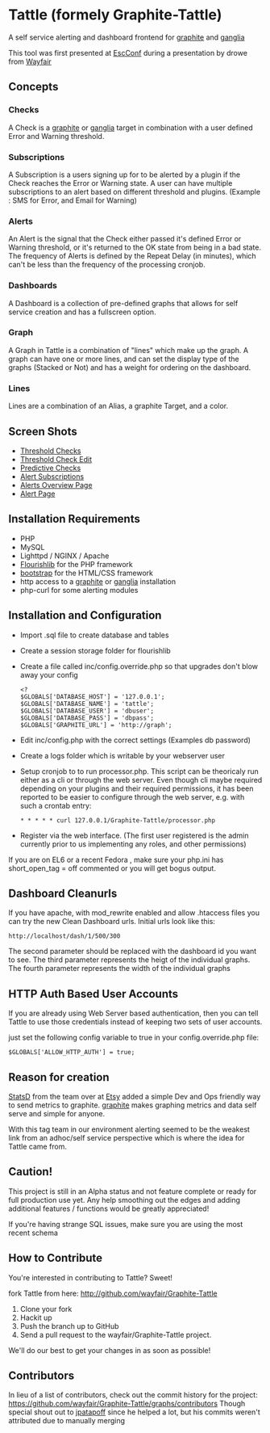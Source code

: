 Tattle  (formely Graphite-Tattle)
======

A self service alerting and dashboard frontend for [graphite][graphite] and [ganglia][ganglia]

This tool was first presented at [EscConf][escconf] during a presentation by drowe from [Wayfair][wayfair]

Concepts
--------

### Checks
  A Check is a [graphite][graphite] or [ganglia][ganglia] target in combination with a user defined Error and Warning threshold.

### Subscriptions
  A Subscription is a users signing up for to be alerted by a plugin if the Check reaches the Error or Warning state. A user can have multiple subscriptions to an alert based on different threshold and plugins. (Example : SMS for Error, and Email for Warning)

### Alerts
  An Alert is the signal that the Check either passed it's defined Error or Warning threshold, or it's returned to the OK state from being in a bad state. The frequency of Alerts is defined by the Repeat Delay (in minutes), which can't be less than the frequency of the processing cronjob.

### Dashboards
  A Dashboard is a collection of pre-defined graphs that allows for self service creation and has a fullscreen option.

### Graph
  A Graph in Tattle is a combination of "lines" which make up the graph. A graph can have one or more lines, and can set the display type of the graphs (Stacked or Not) and has a weight for ordering on the dashboard.

### Lines
  Lines are a combination of an Alias, a graphite Target, and a color.

Screen Shots
-----------------------------

* [Threshold Checks](./screenshots/tattle-threshold-checks.png)
* [Threshold Check Edit](./screenshots/tattle-check-edit-page.png)
* [Predictive Checks](./screenshots/tattle-predictive-checks.png)
* [Alert Subscriptions](./screenshots/tattle-subscriptions-page.png)
* [Alerts Overview Page](./screenshots/tattle-alerts-page.png)
* [Alert Page](./screenshots/tattle-alert-page.png)

Installation Requirements
-----------------------------

* PHP
* MySQL
* Lighttpd / NGINX / Apache
* [Flourishlib][flourishlib] for the PHP framework
* [bootstrap][bootstrap] for the HTML/CSS framework
* http access to a [graphite][graphite] or [ganglia][ganglia] installation
* php-curl for some alerting modules

Installation and Configuration
-----------------------------
* Import .sql file to create database and tables

* Create a session storage folder for flourishlib

* Create a file called inc/config.override.php so that upgrades don't blow away your config

    ```
    <?
    $GLOBALS['DATABASE_HOST'] = '127.0.0.1';
    $GLOBALS['DATABASE_NAME'] = 'tattle';
    $GLOBALS['DATABASE_USER'] = 'dbuser';
    $GLOBALS['DATABASE_PASS'] = 'dbpass';
    $GLOBALS['GRAPHITE_URL'] = 'http://graph';
    ```

* Edit inc/config.php with the correct settings (Examples db password)

* Create a logs folder which is writable by your webserver user

* Setup cronjob to to run processor.php. This script can be theoricaly run either as a cli or through the web server. Even though cli maybe required depending on your plugins and their required permissions, it has been reported to be easier to configure through the web server, e.g. with such a crontab entry:
    ```
    * * * * * curl 127.0.0.1/Graphite-Tattle/processor.php
    ```

* Register via the web interface. (The first user registered is the admin currently prior to us implementing any roles, and other permissions)


If you are on EL6 or a recent Fedora , make sure your php.ini has short_open_tag = off commented or you will get bogus output.

Dashboard Cleanurls
-----------
If you have apache, with mod_rewrite enabled and allow .htaccess files you can try the new Clean Dashboard urls.
Initial urls look like this:

```
http://localhost/dash/1/500/300
```

The second parameter should be replaced with the dashboard id you want to see.
The third parameter represents the heigt of the individual graphs.
The fourth parameter represents the width of the individual graphs

HTTP Auth Based User Accounts
-----------
If you are already using Web Server based authentication, then you can tell Tattle to use those credentials instead of keeping two sets of user accounts.

just set the following config variable to true in your config.override.php file:
```
$GLOBALS['ALLOW_HTTP_AUTH'] = true;
```

Reason for creation
-----------

[StatsD][statsd] from the team over at [Etsy][etsy] added a simple Dev and Ops friendly way to send metrics to graphite.
[graphite][graphite] makes graphing metrics and data self serve and simple for anyone.

With this tag team in our environment alerting seemed to be the weakest link from an adhoc/self service perspective which is where the idea
for Tattle came from.

Caution!
----------
This project is still in an Alpha status and not feature complete or ready for full production use yet.
Any help smoothing out the edges and adding additional features / functions would be greatly appreciated!

If you're having strange SQL issues, make sure you are using the most recent schema

How to Contribute
---------------------

You're interested in contributing to Tattle? Sweet!

fork Tattle from here: http://github.com/wayfair/Graphite-Tattle

1. Clone your fork
2. Hackit up
3. Push the branch up to GitHub
4. Send a pull request to the wayfair/Graphite-Tattle project.

We'll do our best to get your changes in as soon as possible!

[graphite]: http://graphite.wikidot.com
[ganglia]: http://ganglia.sourceforge.net/
[etsy]: http://www.etsy.com
[statsd]: https://github.com/etsy/statsd/
[bootstrap]: http://twitter.github.com/bootstrap/
[flourishlib]: http://flourishlib.com
[escconf]: http://escconf.com
[wayfair]: http://engineering.wayfair.com/


Contributors
---------------------
In lieu of a list of contributors, check out the commit history for the project:
https://github.com/wayfair/Graphite-Tattle/graphs/contributors
Though special shout out to [jpatapoff](https://github.com/jpatapoff/Graphite-Tattle) since he helped a lot, but his commits weren't attributed due to manually merging

